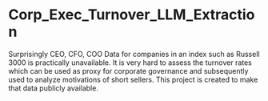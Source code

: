 # Corp_Exec_Turnover_LLM_Extraction
Surprisingly CEO, CFO, COO Data for companies in an index such as Russell 3000 is practically unavailable. It is very hard to assess the turnover rates which can be used as proxy for corporate governance and subsequently used to analyze motivations of short sellers. This project is created to make that data publicly available. 
